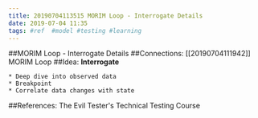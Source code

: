 ```yaml
---
title: 20190704113515 MORIM Loop - Interrogate Details
date: 2019-07-04 11:35
tags: #ref  #model #testing #learning
---
```

##MORIM Loop - Interrogate Details
##Connections:
[[20190704111942]] MORIM Loop
##Idea:
**Interrogate**

	* Deep dive into observed data
	* Breakpoint
	* Correlate data changes with state

##References:
The Evil Tester's Technical Testing Course